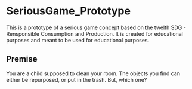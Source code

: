 # SeriousGame_Prototype

This is a prototype of a serious game concept based on the twelth SDG - Rensponsible Consumption and Production.
It is created for educational purposes and meant to be used for educational purposes.

## Premise

You are a child supposed to clean your room. The objects you find can either be repurposed, or put in the trash. But, which one?

